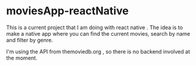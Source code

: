# moviesApp-reactNative

This is a current project that I am doing with react native .
The idea is to make a native app where you can find the current movies, search by name and filter by genre.

I'm using the API from themoviedb.org , so there is no backend involved at the moment.
